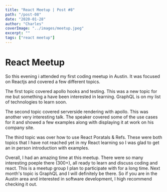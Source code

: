 ```yaml
---
title: "React Meetup | Post #8"
path: "/post-08"
date: "2020-01-28"
author: "Charles"
coverImage: "../images/meetup.jpeg"
excerpt: ""
tags: ["react meetup"]
---
```


# React Meetup

So this evening i attended my first coding meetup in Austin. It was focused on Reactjs and covered a few different topics. 


The first topic covered apollo hooks and testing. This was a new topic for me but something a have been interested in learning. GraphQL is on my list of technologies to learn soon. 

The second topic covered serverside rendering with apollo. This was another very interesting talk. The speaker covered some of the use cases for it and showed a few examples along with displaying it at work on his company site. 

The third topic was over how to use React Poratals & Refs. These were both topics that I have not reached yet in my React learning so I was glad to get an in person introduction with examples. 

Overall, I had an amazing time at this meetup. There were so many interesting poeple there (300+), all ready to learn and discuss coding and react. This is a meetup group I plan to participate with for a long time. Next month's topic is GraphQL and I will definitely be there. So if you are in the Austin area and interested in software development, I high recommend checking it out.
